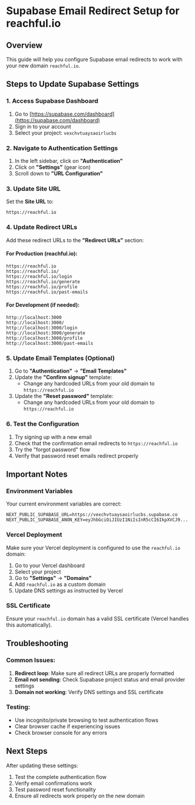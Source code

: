 # Supabase Email Redirect Setup for reachful.io

## Overview
This guide will help you configure Supabase email redirects to work with your new domain `reachful.io`.

## Steps to Update Supabase Settings

### 1. Access Supabase Dashboard
1. Go to [https://supabase.com/dashboard](https://supabase.com/dashboard)
2. Sign in to your account
3. Select your project: `vexchvtuaysaoirlucbs`

### 2. Navigate to Authentication Settings
1. In the left sidebar, click on **"Authentication"**
2. Click on **"Settings"** (gear icon)
3. Scroll down to **"URL Configuration"**

### 3. Update Site URL
Set the **Site URL** to:
```
https://reachful.io
```

### 4. Update Redirect URLs
Add these redirect URLs to the **"Redirect URLs"** section:

#### For Production (reachful.io):
```
https://reachful.io
https://reachful.io/
https://reachful.io/login
https://reachful.io/generate
https://reachful.io/profile
https://reachful.io/past-emails
```

#### For Development (if needed):
```
http://localhost:3000
http://localhost:3000/
http://localhost:3000/login
http://localhost:3000/generate
http://localhost:3000/profile
http://localhost:3000/past-emails
```

### 5. Update Email Templates (Optional)
1. Go to **"Authentication"** → **"Email Templates"**
2. Update the **"Confirm signup"** template:
   - Change any hardcoded URLs from your old domain to `https://reachful.io`
3. Update the **"Reset password"** template:
   - Change any hardcoded URLs from your old domain to `https://reachful.io`

### 6. Test the Configuration
1. Try signing up with a new email
2. Check that the confirmation email redirects to `https://reachful.io`
3. Try the "forgot password" flow
4. Verify that password reset emails redirect properly

## Important Notes

### Environment Variables
Your current environment variables are correct:
```
NEXT_PUBLIC_SUPABASE_URL=https://vexchvtuaysaoirlucbs.supabase.co
NEXT_PUBLIC_SUPABASE_ANON_KEY=eyJhbGciOiJIUzI1NiIsInR5cCI6IkpXVCJ9...
```

### Vercel Deployment
Make sure your Vercel deployment is configured to use the `reachful.io` domain:
1. Go to your Vercel dashboard
2. Select your project
3. Go to **"Settings"** → **"Domains"**
4. Add `reachful.io` as a custom domain
5. Update DNS settings as instructed by Vercel

### SSL Certificate
Ensure your `reachful.io` domain has a valid SSL certificate (Vercel handles this automatically).

## Troubleshooting

### Common Issues:
1. **Redirect loop**: Make sure all redirect URLs are properly formatted
2. **Email not sending**: Check Supabase project status and email provider settings
3. **Domain not working**: Verify DNS settings and SSL certificate

### Testing:
- Use incognito/private browsing to test authentication flows
- Clear browser cache if experiencing issues
- Check browser console for any errors

## Next Steps
After updating these settings:
1. Test the complete authentication flow
2. Verify email confirmations work
3. Test password reset functionality
4. Ensure all redirects work properly on the new domain 
